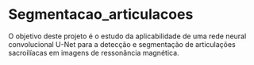 # Segmentacao_articulacoes
O objetivo deste projeto é o estudo da aplicabilidade de uma rede neural convolucional U-Net para a detecção e segmentação de articulações sacroilíacas em imagens de ressonância magnética.
